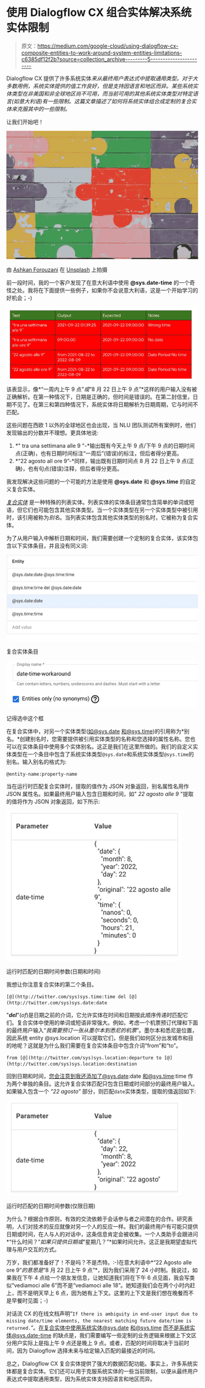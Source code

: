 # 使用 Dialogflow CX 组合实体解决系统实体限制

> 原文：<https://medium.com/google-cloud/using-dialogflow-cx-composite-entities-to-work-around-system-entities-limitations-c6385df12f2b?source=collection_archive---------5----------------------->

Dialogflow CX 提供了许多系统实体*来从最终用户表达式中提取通用类型。对于大多数用例，系统实体提供的值工作良好，但是支持因语言和地区而异。某些系统实体类型在非美国和非全球地区尚不可用，而当前可用的其他系统实体类型对特定语言(如意大利语)有一些限制。这篇文章描述了如何将系统实体组合成定制的复合实体来克服其中的一些限制。*

让我们开始吧！

![](img/d8bc2ac2f2d1cc196cb810fabcbbf1e4.png)

由 [Ashkan Forouzani](https://unsplash.com/@ashkfor121?utm_source=unsplash&utm_medium=referral&utm_content=creditCopyText) 在 [Unsplash](https://unsplash.com/s/photos/puzzle-pieces?utm_source=unsplash&utm_medium=referral&utm_content=creditCopyText) 上拍摄

前一段时间，我的一个客户发现了在意大利语中使用 **@sys.date-time** 的一个奇怪之处。我将在下面提供一些例子，如果你不会说意大利语，这是一个开始学习的好机会；-)

![](img/c93d6fb5be6435166ac1a87073765ef7.png)

该表显示，像*“一周内上午 9 点”*或*“8 月 22 日上午 9 点”*这样的用户输入没有被正确解析。在第一种情况下，日期是正确的，但时间是错误的。在第二封信里，日期不见了。在第三和第四种情况下，系统实体将日期解析为日期周期，它与时间不匹配。

这些问题在西欧 1 以外的全球地区也会出现，当 NLU 团队测试所有案例时，他们发现输出的分数并不理想。更具体地说:

1.  *" tra una settimana alle 9 "-*输出既有今天上午 9 点/下午 9 点的日期时间点(正确)，也有日期时间标注“一周后”(错误)的标注，但后者得分更高。
2.  *“22 agosto all ore 9”-*同样，输出既有日期时间点 8 月 22 日上午 9 点(正确)，也有句点(错误)注释，但后者得分更高。

我发现解决这些问题的一个可能的方法是使用 **@sys.date** 和 **@sys.time** 的自定义复合实体。

[*复合实体*](https://cloud.google.com/dialogflow/cx/docs/concept/entity-options#comp) 是一种特殊的列表实体。列表实体的实体条目通常包含简单的单词或短语，但它们也可能包含其他实体类型。当一个实体类型在另一个实体类型中被引用时，该引用被称为*别名*。当列表实体包含其他实体类型的别名时，它被称为复合实体。

为了从用户输入中解析日期和时间，我们需要创建一个定制的复合实体，该实体包含以下实体条目，并且没有同义词:

![](img/20e02bb6e097326db78ec0b3343ab945.png)

复合实体条目

![](img/240fab87ec332ce1eea2e113378847f3.png)

记得选中这个框

在复合实体中，对另一个实体类型(如@sys.date 和@sys.time)的引用称为*别名。*创建别名时，您需要提供被引用实体类型的名称和您选择的属性名称。您也可以在实体条目中使用多个实体别名。这正是我们在这里所做的。我们的自定义实体类型在一个条目中包含了系统实体类型`@sys.date`和系统实体类型`@sys.time`的别名。输入别名的格式为:

```
@entity-name:property-name
```

当在运行时匹配复合实体时，提取的值作为 JSON 对象返回，别名属性名用作 JSON 属性名。如果最终用户输入包含日期和时间，如" *22 agosto alle 9* "提取的值将作为 JSON 对象返回，如下所示:

![](img/8573c9217869e1056e5429afc2c23be7.png)

运行时匹配的日期时间参数(日期和时间)

我想让你注意复合实体的第二个条目。

```
[@](http://twitter.com/sys)sys.time:time del [@](http://twitter.com/sys)sys.date:date
```

"***del***"(*of*)是日期之前的介词，它允许实体在时间和日期按此顺序传递时匹配它们。复合实体中使用的单词或短语非常强大。例如，考虑一个机票预订代理和下面的最终用户输入“*我需要预订一张从墨尔本到悉尼的机票*”。墨尔本和悉尼是位置，因此系统 entity @sys.location 可以提取它们，但是我们如何区分出发城市和目的地呢？这就是为什么我们需要在复合实体条目中包含介词“from”和“to”。

```
from [@](http://twitter.com/sys)sys.location:departure to [@](http://twitter.com/sys)sys.location:destination
```

回到日期和时间，您会注意到我还添加了@sys.date:date 和@sys.time:time 作为两个单独的条目。这允许复合实体匹配只包含日期或时间部分的最终用户输入。如果输入包含一个 *"22 agosto"* 部分，则匹配`date`实体类型，提取的值返回如下:

![](img/be64e63afef232b211dedfe2b9a25983.png)

运行时匹配的日期时间参数(仅限日期)

为什么？根据合作原则，有效的交流依赖于会话参与者之间潜在的合作。研究表明，人们对技术的反应就像对另一个人的反应一样。我们的最终用户有可能只提供日期或时间，在人与人的对话中，这条信息肯定会被收集。一个人类助手会跟进问*“什么时间？”*如果只提供日期或*“星期几？”*如果时间允许。这正是我期望虚拟代理与用户交互的方式。

万岁，我们都准备好了！不是吗？不是杰特。:-)在意大利语中*“22 Agosto alle ore 9”*的意思是*“8 月 22 日上午 9 点”*，因为我们采用了 24 小时制。我说过，如果我在下午 4 点给一个朋友发信息，让她知道我们将在下午 6 点见面，我会写类似“vediamoci alle 6”而不是“vediamoci alle 18”。她知道我们会在两个小时内赶上，而不是明天早上 6 点，因为她有上下文。这里的上下文是我们想在晚餐而不是早餐时见面；-)

对话流 CX 的在线文档声明“`If there is ambiguity in end-user input due to missing date/time elements, the nearest matching future date/time is returned.`”。在复合实体中使用系统实体@sys.date 和@sys.time 而不是系统实体@sys.date-time 的缺点是，我们需要编写一些定制的业务逻辑来根据上下文区分用户实际上是指上午 9 点还是晚上 9 点。或者，匹配的时间将取决于当前时间，因为 Dialogflow 选择未来与给定输入匹配的最接近的时间。

总之，Dialogflow CX 复合实体提供了强大的数据匹配功能。事实上，许多系统实体都是复合实体。它们还可以用于克服系统实体的一些当前限制，以便从最终用户表达式中提取通用类型，因为系统实体支持因语言和地区而异。